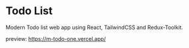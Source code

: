 # Todo List

Modern Todo list web app using React, TailwindCSS and Redux-Toolkit.

preview: https://m-todo-one.vercel.app/
